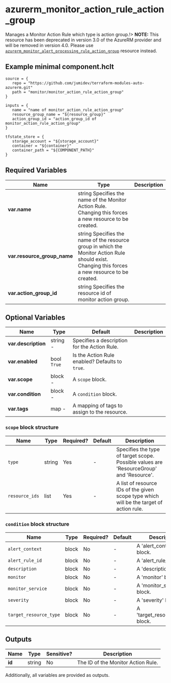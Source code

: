 # azurerm_monitor_action_rule_action_group

Manages a Monitor Action Rule which type is action group.!> **NOTE:** This resource has been deprecated in version 3.0 of the AzureRM provider and will be removed in version 4.0. Please use [`azurerm_monitor_alert_processing_rule_action_group`](https://registry.terraform.io/providers/hashicorp/azurerm/latest/docs/resources/monitor_alert_processing_rule_action_group) resource instead.

## Example minimal component.hclt

```hcl
source = {
   repo = "https://github.com/jumidev/terraform-modules-auto-azurerm.git" 
   path = "monitor/monitor_action_rule_action_group" 
}

inputs = {
   name = "name of monitor_action_rule_action_group" 
   resource_group_name = "${resource_group}" 
   action_group_id = "action_group_id of monitor_action_rule_action_group" 
}

tfstate_store = {
   storage_account = "${storage_account}" 
   container = "${container}" 
   container_path = "${COMPONENT_PATH}" 
}

```

## Required Variables

| Name | Type |  Description |
| ---- | --------- |  ----------- |
| **var.name** | string  Specifies the name of the Monitor Action Rule. Changing this forces a new resource to be created. | 
| **var.resource_group_name** | string  Specifies the name of the resource group in which the Monitor Action Rule should exist. Changing this forces a new resource to be created. | 
| **var.action_group_id** | string  Specifies the resource id of monitor action group. | 

## Optional Variables

| Name | Type |  Default  |  Description |
| ---- | --------- |  ----------- | ----------- |
| **var.description** | string  -  |  Specifies a description for the Action Rule. | 
| **var.enabled** | bool  `True`  |  Is the Action Rule enabled? Defaults to `true`. | 
| **var.scope** | block  -  |  A `scope` block. | 
| **var.condition** | block  -  |  A `condition` block. | 
| **var.tags** | map  -  |  A mapping of tags to assign to the resource. | 

### `scope` block structure

| Name | Type | Required? | Default | Description |
| ---- | ---- | --------- | ------- | ----------- |
| `type` | string | Yes | - | Specifies the type of target scope. Possible values are 'ResourceGroup' and 'Resource'. |
| `resource_ids` | list | Yes | - | A list of resource IDs of the given scope type which will be the target of action rule. |

### `condition` block structure

| Name | Type | Required? | Default | Description |
| ---- | ---- | --------- | ------- | ----------- |
| `alert_context` | block | No | - | A 'alert_context' block. |
| `alert_rule_id` | block | No | - | A 'alert_rule_id' block. |
| `description` | block | No | - | A 'description' block. |
| `monitor` | block | No | - | A 'monitor' block. |
| `monitor_service` | block | No | - | A 'monitor_service' block. |
| `severity` | block | No | - | A 'severity' block. |
| `target_resource_type` | block | No | - | A 'target_resource_type' block. |



## Outputs

| Name | Type | Sensitive? | Description |
| ---- | ---- | --------- | --------- |
| **id** | string | No  | The ID of the Monitor Action Rule. | 

Additionally, all variables are provided as outputs.
